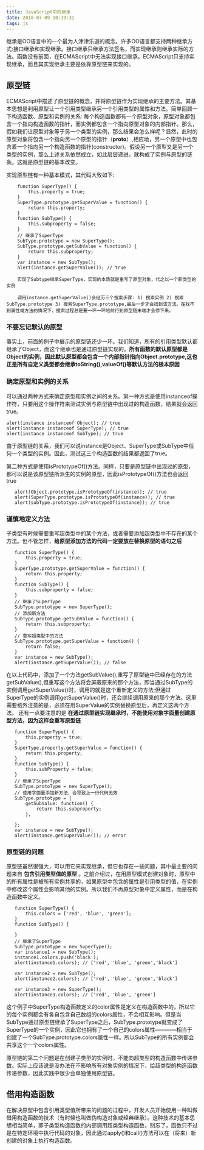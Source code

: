 ```yaml
---
title: JavaScript中的继承
date: 2018-07-09 10:19:31
tags: js
---
```


继承是OO语言中的一个最为人津津乐道的概念。许多OO语言都支持两种继承方式:接口继承和实现继承。接口继承只继承方法签名，而实现继承则继承实际的方法。函数没有前面，在ECMAScript中无法实现接口继承。ECMAScript只支持实现继承，而且其实现继承主要是依靠原型链来实现的。

## 原型链
ECMAScript中描述了原型链的概念，并将原型链作为实现继承的主要方法。其基本思想是利用原型让一个引用类型继承另一个引用类型的属性和方法。简单回顾一下构造函数、原型和实例的关系: 每个构造函数都有一个原型对象，原型对象都包含一个指向构造函数的指针，而实例都包含一个指向原型对象的内部指针。那么，假如我们让原型对象等于另一个类型的实例，那么结果会怎么样呢？显然，此时的原型对象将包含一个指向另一个原型的指针（__proto__）,相应地，另一个原型中也包含着一个指向另一个构造函数的指针(constructor)。假设另一个原型又是另一个类型的实例，那么上述关系依然成立，如此层层递进，就构成了实例与原型的链条。这就是原型链的基本改变。

实现原型链有一种基本模式，其代码大致如下:
```
    function SuperType() {
        this.property = true;
    }
    SuperType.prototype.getSuperValue = function() {
        return this.property;
    }
    function SubType() {
        this.subproperty = false;
    }
    // 继承了SuperType
    SubType.prototype = new SuperType();
    SubType.prototype.getSubValue = function() {
        return this.subproperty;
    }
    var instance = new SubType();
    alert(instance.getSuperValue()); // true

    实现了Subtype继承SuperType，实现的本质就是重写了原型对象，代之以一个新类型的实例

    调用instance.getSuperValue()会经历三个搜索步骤: 1) 搜索实例 2) 搜索SubType.prototype 3) 搜索SuperType.prototype,最后一步才会找到该方法。在找不到属性或方法的情况下，搜索过程总是要一环一环地前行到原型链末端才会停下来。
```
### 不要忘记默认的原型
 事实上，前面的例子中展示的原型链还少一环。我们知道，所有的引用类型默认都继承了Object，而这个继承也是通过原型链实现的。**所有函数的默认原型都是Object的实例，因此默认原型都会包含一个内部指针指向Object.prototype,这也正是所有自定义类型都会继承toString(),valueOf()等默认方法的根本原因**
### 确定原型和实例的关系
 可以通过两种方式来确定原型和实例之间的关系。第一种方式是使用instanceof操作符，只要用这个操作符来测试实例与原型链中出现过的构造函数，结果就会返回true。
 ```
 alert(instance instanceof Object); // true
 alert(instance instanceof SuperType); // true
 alert(instance instanceof SubType); // true
 ```
 由于原型链的关系，我们可以说instance是Object、SuperType或SubType中任何一个类型的实例。因此，测试这三个构造函数的结果都返回了true。

 第二种方式是使用isPrototypeOf()方法。同样，只要是原型链中出现过的原型，都可以说是该原型链所派生的实例的原型，因此isPrototypeOf()方法也会返回true
 ```
    alert(Object.prototype.isPrototypeOf(instance)); // true
    alert(SuperType.prototype.isPrototypeOf(instance)); // true
    alert(subType.prototype.isPrototypeOf(instance)); // true
 ```
### 谨慎地定义方法
 子类型有时候需要重写超类型中的某个方法，或者需要添加超类型中不存在的某个方法。但不管怎样，**给原型添加方法的代码一定要放在替换原型的语句之后**
 ```
    function SuperType() {
        this.property = true;
    }
    SuperType.prototype.getSuperValue = function() {
        return this.property;
    }
    function SubType() {
        this.subproperty = false;
    }
    // 继承了SuperType
    SubType.prototype = new SuperType();
    // 添加新方法
    SubType.prototype.getSubValue = function() {
        return this.subproperty;
    }
    // 重写超类型中的方法
    SubType.prototype.getSuperValue = function() {
        return false;
    }
    var instance = new SubType();
    alert(instance.getSuperValue()); // false
 ```
 在以上代码中，添加了一个方法getSubValue(),重写了原型链中已经存在的方法getSubValue(),但重写这个方法将会屏蔽原来的那个方法，即当通过SubType的实例调用getSuperValue()时，调用的就是这个重新定义的方法;但通过SuperType的实例调用getSuperValue()时，还会继续调用原来的那个方法。这里需要格外注意的是，必须在用SuperValue的实例替换原型后，再定义这两个方法。
 还有一点要注意的是 **在通过原型链实现继承时，不能使用对象字面量创建原型方法，因为这样会重写原型链**
 ```
    function SuperType() {
        this.property = true;
    }
    SuperType.property.getSuperValue = function() {
        return this.property;
    }
    function SubType() {
        this.subProperty = false;
    }
    // 继承了SuperType
    SubType.protoType = new SuperType();
    // 使用字面量添加新方法，会导致上一行代码无效
    SubType.prototype = {
        getSubValue: function() {
            return this.subproperty;
        },

    };
    var instance = new SubType();
    alert(instance.getSuperValue()); // error
 ```
### 原型链的问题
 原型链虽然很强大，可以用它来实现继承，但它也存在一些问题，其中最主要的问题来自 **包含引用类型值的原型** 。之前介绍过，在用原型模式创建对象时，原型中的所有属性是被所有实例共享的，如果原型中包含的属性是引用类型的值，在实例中修改这个属性会影响其他的实例。所以我们不再原型对象中定义属性，而是在构造函数中定义。
 ```
    function SuperType() {
        this.colors = ['red', 'blue', 'green'];
    }
    function SubType() {

    }
    // 继承了SuperType
    SubType.prototype = new SuperType();
    var instance1 = new SubType();
    instance1.colors.push('black');
    alert(instance1.colors); // ['red', 'blue', 'green','black']

    var instance2 = new SubType();
    alert(instance2.colors); // ['red', 'blue', 'green','black']

    var instance3 = new SuperType();
    alert(instance3.colors); // ['red', 'blue', 'green']
 ```
 这个例子中SuperType构造函数定义的color属性是定义在构造函数中的，所以它的每个实例都会有各自包含自己数组的colors属性，不会相互影响。但是当SubType通过原型链继承了SuperType之后，SubType.prototype就变成了SuperType的一个实例，因此它也拥有了一个自己的colors属性————相当于创建了一个SubType.prototype.colors属性一样。所以SubType的所有实例都会共享这个一个colors属性。

 原型链的第二个问题是在创建子类型的实例时，不能向超类型的构造函数中传递参数。实际上应该说是没办法在不影响所有对象实例的情况下，给超类型的构造函数传递参数，因此实践中很少会单独使用原型链。

 ## 借用构造函数
 在解决原型中包含引用类型值所带来的问题的过程中，开发人员开始使用一种叫做借用构造函数的技术（有时候也叫做伪构造对象或经典继承）。这种技术的基本思想相当简单，即子类型构造函数的内部调用超类型构造函数，别忘了，函数只不过是在特定环境中执行代码的对象，因此通过apply()和call()方法可以在（将来）新创建的对象上执行构造函数。

